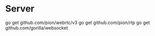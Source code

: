 # Server

go get github.com/pion/webrtc/v3
go get github.com/pion/rtp
go get github.com/gorilla/websocket